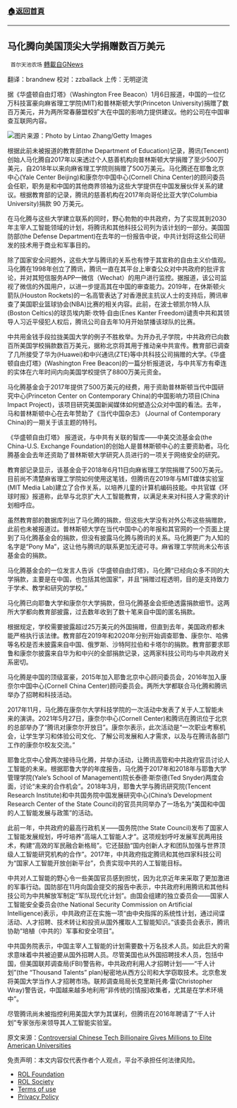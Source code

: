 ###  [:house:返回首頁](https://github.com/ourhimalayas/txt)
---


## 马化腾向美国顶尖大学捐赠数百万美元
` 首尔天池农场` [轉載自GNews](https://gnews.org/zh-hans/1840387/)

翻译：brandnew
校对：zzballack
上传：无明逆流

据《华盛顿自由灯塔》（Washington Free Beacon）1月6日报道，中国的一位亿万科技富豪向麻省理工学院(MIT)和普林斯顿大学(Princeton University)捐赠了数百万美元，并为两所常春藤盟校扩大在中国的影响力提供建议。他的公司在中国审查互联网内容。

![](https://assets.gnews.org/wp-content/uploads/2022/01/rs200.jpg)图片来源：Photo by Lintao Zhang/Getty Images

根据此前未被报道的教育部(the Department of Education)记录，腾讯(Tencent)创始人马化腾自2017年以来透过个人慈善机构向普林斯顿大学捐赠了至少500万美元，自2018年以来向麻省理工学院则捐赠了500万美元。马化腾还在耶鲁北京中心(Yale Center Beijing)和康奈尔中国中心(Cornell China Center)的顾问委员会任职，职务是和中国的其他商界领袖为这些大学提供在中国发展伙伴关系的建议。根据教育部的记录，腾讯的慈善机构在2017年向哥伦比亚大学(Columbia University)捐款 90 万美元。

在马化腾与这些大学建立联系的同时，野心勃勃的中共政府，为了实现其到2030年主宰人工智能领域的计划，将腾讯和其他科技公司列为该计划的一部分。美国国防部(the Defense Department)在去年的一份报告中说，中共计划将这些公司研发的技术用于商业和军事目的。

除了国家安全问题外，这些大学与腾讯的关系也有悖于其宣称的自由主义价值观。马化腾在1998年创立了腾讯，腾讯一直在其平台上审查公众对中共政府的批评言论，并对其短信服务APP—微信（Wechat）的用户进行监控。据报道，该公司监视了微信的外国用户，以进一步提高其在中国的审查能力。2019年，在休斯顿火箭队(Houston Rockets)的一名高管表达了对香港民主抗议人士的支持后，腾讯审查了美国职业篮球协会(NBA)比赛的相关内容。此前，在波士顿凯尔特人队(Boston Celtics)的球员埃内斯·坎特·自由(Enes Kanter Freedom)谴责中共和其领导人习近平侵犯人权后，腾讯公司自去年10月开始禁播该球队的比赛。

中共用金钱手段拉拢美国大学的例子不胜枚举。为开办孔子学院，中共政府已向数百所美国学校捐款数百万美元，据称北京将其用于推动亲中共宣传。教育部已调查了几所接受了华为(Huawei)和中兴通讯(ZTE)等中共科技公司捐赠的大学。《华盛顿自由灯塔》(Washington Free Beacon)的一篇分析报道说，与中共军方有牵连的实体在六年时间内向美国学校提供了8800万美元资金。

马化腾基金会于2017年提供了500万美元的经费，用于资助普林斯顿当代中国研究中心(Princeton Center on Contemporary China)的中国影响力项目(China Impact Project)，该项目研究美国新闻媒体如何塑造公众对中国的看法。去年，马和普林斯顿中心在去年赞助了《当代中国杂志》 (Journal of Contemporary China)的一期关于该主题的特刊。

《华盛顿自由灯塔》 报道说，与中共有关联的智库——中美交流基金会(the China-U.S. Exchange Foundation)的创始人是普林斯顿中心的主要资助者。马化腾基金会去年还资助了普林斯顿大学研究人员进行的一项关于网络安全的研究。

教育部记录显示，该基金会于2018年6月11日向麻省理工学院捐赠了500万美元。目前尚不清楚麻省理工学院如何使用这笔钱，但腾讯在2019年与MIT媒体实验室(MIT Media Lab)建立了合作关系，以培养儿童的计算机编码技能。中共官媒《环球时报》报道称，此举与北京扩大人工智能教育，以满足未来对科技人才需求的计划相呼应。

虽然教育部的数据库列出了马化腾的捐款，但这些大学没有对外公布这些捐赠款，此前也未被报道过。普林斯顿大学在当代中国中心的年报和其官网的一个页面上提到了马化腾基金会的捐款，但没有披露马化腾与腾讯的关系。马化腾更广为人知的名字是“Pony Ma”，这让他与腾讯的联系更加无迹可寻。麻省理工学院尚未公布该基金会的捐款。

马化腾基金会的一位发言人告诉《华盛顿自由灯塔》，马化腾“已经向众多不同的大学捐款，主要是在中国，也包括其他国家”，并且“捐赠过程透明，目的是支持致力于学术、教学和研究的学校。”

马化腾已向耶鲁大学和康奈尔大学捐款，但马化腾基金会拒绝透露捐款细节。这两所大学都向教育部披露，过去数年收到了数十笔来自中国的匿名捐款。

根据规定，学校需要披露超过25万美元的外国捐赠，但直到去年，美国政府都未能严格执行该法律。教育部在2019年和2020年分别开始调查耶鲁、康奈尔、哈佛等名校是否未披露来自中国、俄罗斯、沙特阿拉伯和卡塔尔的捐款。教育部要求耶鲁和康奈尔披露来自华为和中兴的全部捐款记录，这两家科技公司均与中共政府关系密切。

马化腾是中国的顶级富豪，2015年加入耶鲁北京中心顾问委员会，2016年加入康奈尔中国中心(Cornell China Center)顾问委员会。两所大学都联合马化腾和腾讯举办了招聘和科技活动。

2017年11月，马化腾在康奈尔大学科技学院的一次活动中发表了关于人工智能未来的演讲。2021年5月27日，康奈尔中心(Cornell Center)和腾讯在腾讯位于北京的总部举办了“腾讯对康奈尔开放日”。康奈尔表示，此次活动是“一次职业考察机会，让学生学习和体验公司文化、了解公司发展和人才需求，以及与在腾讯各部门工作的康奈尔校友交流。”

耶鲁北京中心曾两次接待马化腾，并举办活动，让腾讯高管和中共政府官员讨论人工智能的未来。根据耶鲁大学的年度报告，马化腾于2017年和2018年与耶鲁大学管理学院(Yale’s School of Management)院长泰德·斯奈德(Ted Snyder)两度会面，讨论“未来的合作机会”。2018年3月，耶鲁大学与腾讯研究院(Tencent Research Institute)和中共国务院中国发展研究中心(China’s Development Research Center of the State Council)的官员共同举办了一场名为“美国和中国的人工智能发展与政策”的活动。

此前一年，中共政府的最高行政机关——国务院(the State Council)发布了国家人工智能发展规划，呼吁培养“高端人工智能人才”。这项规划呼吁发展军民两用技术，构建“高效的军民融合新格局”。它还鼓励“国内创新人才和团队加强与世界顶级人工智能研究机构的合作”。2017年，中共政府指定腾讯和其他四家科技公司为“国家人工智能开放创新平台”，负责实现中共的人工智能目标。

中共对人工智能的野心令一些美国官员感到担忧，因为北京近年来采取了更加激进的军事行动。国防部在11月向国会提交的报告中表示，中共政府利用腾讯和其他科技公司为中共解放军制定“军队现代化计划”。由国会组建的独立委员会——国家人工智能安全委员会(the National Security Commission on Artificial Intelligence)表示，中共政府正在实施一项“由中央指挥的系统性计划，通过间谍活动、人才招聘、技术转让和投资从国外攫取人工智能知识。”该委员会表示，腾讯协助“培植（中共的）军事和安全项目”。

中共国务院表示，中国主宰人工智能的计划需要数十万名技术人员。如此巨大的需求意味着中共被迫要从国外招聘人员。尽管美国也从外国招聘技术人员，包括中国，但美国联邦调查局(FBI)警告称，中共政府利用人才招聘计划——“千人计划”(the “Thousand Talents” plan)秘密地从西方公司和大学窃取技术。北京愈发将美国大学当作人才招聘市场。联邦调查局局长克里斯托弗·雷(Christopher Wray)警告说，中国越来越多地利用“非传统的[情报]收集者，尤其是在学术环境中”。

尽管腾讯尚未被指控利用美国大学为其谋利，但腾讯在2016年聘请了“千人计划”专家张彤来领导其人工智能实验室。

原文来源：[Controversial Chinese Tech Billionaire Gives Millions to Elite American Universities](https://freebeacon.com/national-security/controversial-chinese-tech-billionaire-gives-millions-to-elite-american-universities/)

 

免责声明：本文内容仅代表作者个人观点，平台不承担任何法律风险。

- [ROL Foundation](https://rolfoundation.org/)
- [ROL Society](https://rolsociety.org/)
- [Terms of use](https://gnews.org/terms-of-use-3/)
- [Privacy Policy](https://gnews.org/privacy-policy/)
